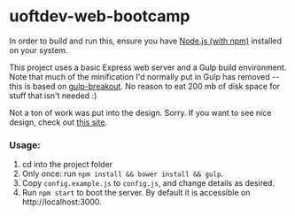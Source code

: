 # uoftdev-web-bootcamp

In order to build and run this, ensure you have [Node.js (with npm)](http://nodejs.org/download/) installed on your system.

This project uses a basic Express web server and a Gulp build environment. Note that much of the minification I'd normally put in Gulp has removed -- this is based on [gulp-breakout](https://github.com/connor4312/gulp-breakout). No reason to eat 200 mb of disk space for stuff that isn't needed :)

Not a ton of work was put into the design. Sorry. If you want to see nice design, check out [this site](http://mcprohosting.com/).

### Usage:

 1. cd into the project folder
 2. Only once: run `npm install && bower install && gulp`.
 3. Copy `config.example.js` to `config.js`, and change details as desired.
 3. Run `npm start` to boot the server. By default it is accessible on http://localhost:3000.

